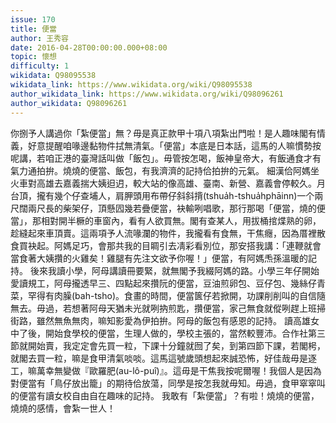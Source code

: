 ```yaml
---
issue: 170
title: 便當
author: 王秀容
date: 2016-04-28T00:00:00.000+08:00
topic: 懷想
difficulty: 1
wikidata: Q98095538
wikidata_link: https://www.wikidata.org/wiki/Q98095538
author_wikidata_link: https://www.wikidata.org/wiki/Q98096261
author_wikidata: Q98096261
---
```

你捌予人講過你「紮便當」無？毋是真正款甲十項八項紮出門啦！是人趣味閣有情義，好意提醒咱喙邊黏物件拭無清氣。「便當」本底是日本話，這馬的人嘛慣勢按呢講，若咱正港的臺灣話叫做「飯包」。毋管按怎喝，飯神皇帝大，有飯通食才有氣力通拍拚。燒燒的便當、飯包，有我濟濟的記持佮拍拚的元氣。
細漢佮阿媽坐火車對高雄去嘉義揣大姨𨑨迌，較大站的像高雄、臺南、新營、嘉義會停較久。月台頂，攏有幾个仔查埔人，肩胛頭用布帶仔斜斜揹(tshua̍h-tshua̍hphāinn)一个兩尺闊兩尺長的柴架仔，頂懸囥幾若疊便當，袂輸咧唱歌，那行那喝「便當，燒的便當」，那相對開半橛的車窗內，看有人欲買無。閣有查某人，用拔桶捾煠熟的卵，趁縫起來車頂賣。這兩項予人流喙瀾的物件，我攏看有食無，干焦癮，因為厝裡散食買袂起。阿媽足巧，會那共我的目睭引去凊彩看別位，那安搭我講：「連鞭就會當食著大姨攢的火雞矣！雞腿有先注文欲予你喔！」便當，有阿媽𤆬孫溫暖的記持。
後來我讀小學，阿母講讀冊要緊，就無閣予我綴阿媽的路。小學三年仔開始愛讀規工，阿母攏透早三、四點起來攢阮的便當，豆油煎卵包、豆仔包、幾絲仔青菜，罕得有肉臊(bah-tsho)。食畫的時間，便當篋仔若掀開，功課削削叫的自信隨無去。毋過，若想著阿母天猶未光就咧抐煎匙，攢便當，家己無食就傱咧趕上班掃街路，雖然無魚無肉，嘛知影愛為伊拍拚。阿母的飯包有感恩的記持。
讀高雄女中了後，開始食學校的便當，生理人做的，學校主張的，當然較豐沛。合作社第三節就開始賣，我定定會先買一粒，下課十分鐘就囫了矣，到第四節下課，若閣枵，就閣去買一粒，嘛是食甲清氣啖啖。這馬這號歲頭想起來誠恐怖，好佳哉毋是逐工，嘛萬幸無變做『歐羅肥(au-lô-puî)』。這毋是干焦我按呢爾喔！我個人是因為對便當有「鳥仔放出籠」的期待佮放蕩，同學是按怎我就毋知。毋過，食甲窣窣叫的便當有讀女校自由自在趣味的記持。
我敢有「紮便當」？有啦！燒燒的便當，燒燒的感情，會紮一世人！
